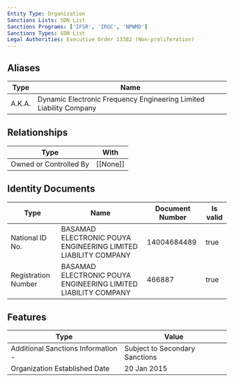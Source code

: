 ```yaml
---
Entity Type: Organization
Sanctions Lists: SDN List
Sanctions Programs: ['IFSR', 'IRGC', 'NPWMD']
Sanctions Types: SDN List
Legal Authorities: Executive Order 13382 (Non-proliferation)
---
```


## Aliases
| Type  | Name      | 
|-------|-----------|
| A.K.A. | Dynamic Electronic Frequency Engineering Limited Liability Company |

## Relationships
| Type  | With      | 
|-------|-----------|
| Owned or Controlled By | [[None]] |

## Identity Documents
| Type  | Name      | Document Number | Is valid |
|-------|-----------|-----------------|----------|
| National ID No. | BASAMAD ELECTRONIC POUYA ENGINEERING LIMITED LIABILITY COMPANY | 14004684489 | true |
| Registration Number | BASAMAD ELECTRONIC POUYA ENGINEERING LIMITED LIABILITY COMPANY | 466887 | true |

## Features
| Type  | Value      |
|-------|------------|
| Additional Sanctions Information - | Subject to Secondary Sanctions |
| Organization Established Date | 20 Jan 2015 |
